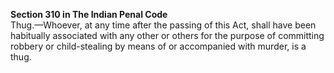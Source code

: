 **Section 310 in The Indian Penal Code**</br>
Thug.—Whoever, at any time after the passing of this Act, shall have been habitually associated with any other or others for the purpose of committing robbery or child-stealing by means of or accompanied with murder, is a thug.
